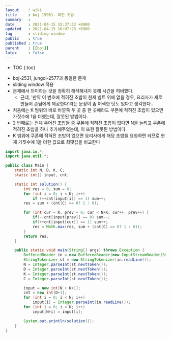 ```yaml
---
layout    : wiki
title     : boj 15961. 회전 초밥
summary   : 
date      : 2021-04-15 15:37:32 +0900
updated   : 2021-04-15 16:07:23 +0900
tag       : sliding-window
public    : true
published : true
parent    : [[boj]]
latex     : false
---
```

* TOC
{:toc}

- boj-2531, jungol-2577과 동일한 문제
- sliding window 적용
- 문제에서 의미하는 것을 정확히 해석해내지 못해 시간을 허비했다.
	- 근데, '만약 이 번호에 적혀진 초밥이 현재 벨트 위에 없을 경우, 요리사가 새로 만들어 손님에게 제공한다'라는 문장이 좀 어색한 탓도 있다고 생각한다..
- 처음에는 K 범위의 바로 바깥쪽 두 곳 중 한 곳에라도 쿠폰에 적혀진 초밥이 있으면 가짓수에 1을 더했는데, 잘못된 방법이다.
- 2 번째로는 전체 주어진 초밥들 중 쿠폰에 적혀진 초밥이 없다면 N을 늘리고 쿠폰에 적혀진 초밥을 하나 추가해주었는데, 이 또한 잘못된 방법이다.
- K 범위에 쿠폰에 적혀진 초밥이 없으면 요리사에게 해당 초밥을 요청하면 되므로 현재 가짓수에 1을 더한 값으로 최댓값을 비교한다


```java
import java.io.*;
import java.util.*;

public class Main {
	static int N, D, K, C;
	static int[] input, cnt;

	static int solution() {
		int res = 0, sum = 0;
		for (int i = 0; i < K; i++)
			if (++cnt[input[i]] == 1) sum++;
		res = sum + (cnt[C] == 0? 1 : 0);

		for (int cur = K, prev = 0; cur < N+K; cur++, prev++) {
			if(--cnt[input[prev]] == 0) sum--;
			if(++cnt[input[cur]] == 1) sum++;
			res = Math.max(res, sum + (cnt[C] == 0? 1 : 0));
		}
		return res;
	}

	public static void main(String[] args) throws Exception {
		BufferedReader in = new BufferedReader(new InputStreamReader(System.in));
		StringTokenizer st = new StringTokenizer(in.readLine());
		N = Integer.parseInt(st.nextToken());
		D = Integer.parseInt(st.nextToken());
		K = Integer.parseInt(st.nextToken());
		C = Integer.parseInt(st.nextToken());

		input = new int[N + K+1];
		cnt = new int[D+1];
		for (int i = 0; i < N; i++)
			input[i] = Integer.parseInt(in.readLine());
		for (int i = 0; i < K; i++)
			input[N+i] = input[i];

		System.out.println(solution());
	}
}
```
